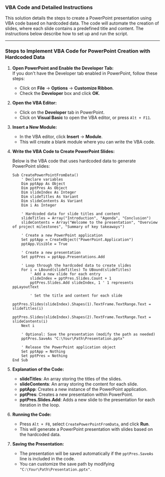 ### VBA Code and Detailed Instructions

This solution details the steps to create a PowerPoint presentation using VBA code based on hardcoded data. The code will automate the creation of slides, where each slide contains a predefined title and content. The instructions below describe how to set up and run the script.

---

### **Steps to Implement VBA Code for PowerPoint Creation with Hardcoded Data**

1. **Open PowerPoint and Enable the Developer Tab:**  
   If you don't have the Developer tab enabled in PowerPoint, follow these steps:

   - Click on **File** → **Options** → **Customize Ribbon**.
   - Check the **Developer** box and click **OK**.

2. **Open the VBA Editor:**

   - Click on the **Developer** tab in PowerPoint.
   - Click on **Visual Basic** to open the VBA editor, or press `Alt + F11`.

3. **Insert a New Module:**

   - In the VBA editor, click **Insert** → **Module**.
   - This will create a blank module where you can write the VBA code.

4. **Write the VBA Code to Create PowerPoint Slides:**

   Below is the VBA code that uses hardcoded data to generate PowerPoint slides:

   ```vba
   Sub CreatePowerPointFromData()
       ' Declare variables
       Dim pptApp As Object
       Dim pptPres As Object
       Dim slideIndex As Integer
       Dim slideTitles As Variant
       Dim slideContents As Variant
       Dim i As Integer

       ' Hardcoded data for slide titles and content
       slideTitles = Array("Introduction", "Agenda", "Conclusion")
       slideContents = Array("Welcome to the presentation", "Overview of project milestones", "Summary of key takeaways")

       ' Create a new PowerPoint application
       Set pptApp = CreateObject("PowerPoint.Application")
       pptApp.Visible = True

       ' Create a new presentation
       Set pptPres = pptApp.Presentations.Add

       ' Loop through the hardcoded data to create slides
       For i = LBound(slideTitles) To UBound(slideTitles)
           ' Add a new slide for each entry
           slideIndex = pptPres.Slides.Count + 1
           pptPres.Slides.Add slideIndex, 1 ' 1 represents ppLayoutText

           ' Set the title and content for each slide
           pptPres.Slides(slideIndex).Shapes(1).TextFrame.TextRange.Text = slideTitles(i)
           pptPres.Slides(slideIndex).Shapes(2).TextFrame.TextRange.Text = slideContents(i)
       Next i

       ' Optional: Save the presentation (modify the path as needed)
       pptPres.SaveAs "C:\Your\Path\Presentation.pptx"

       ' Release the PowerPoint application object
       Set pptApp = Nothing
       Set pptPres = Nothing
   End Sub
   ```

5. **Explanation of the Code:**

   - **slideTitles**: An array storing the titles of the slides.
   - **slideContents**: An array storing the content for each slide.
   - **pptApp**: Creates a new instance of the PowerPoint application.
   - **pptPres**: Creates a new presentation within PowerPoint.
   - **pptPres.Slides.Add**: Adds a new slide to the presentation for each iteration in the loop.

6. **Running the Code:**

   - Press `Alt + F8`, select `CreatePowerPointFromData`, and click **Run**.
   - This will generate a PowerPoint presentation with slides based on the hardcoded data.

7. **Saving the Presentation:**
   - The presentation will be saved automatically if the `pptPres.SaveAs` line is included in the code.
   - You can customize the save path by modifying `"C:\Your\Path\Presentation.pptx"`.
